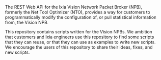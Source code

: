 The REST Web API for the Ixia Vision Network Packet Broker (NPB), formerly the Net Tool Optimizer (NTO), provides a way for customers to programmatically modify the configuration of, or pull statistical information from, the Vision NPB.
 
This repository contains scripts written for the Vision NPBs.  We ambition that customers and Ixia engineers use this repository to find some scripts that they can reuse, or that they can use as examples to write new scripts.  We encourage the users of this repository to share their ideas, fixes, and new scripts.
